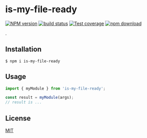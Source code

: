 # is-my-file-ready

[![NPM version][npm-image]][npm-url]
[![build status][ci-image]][ci-url]
[![Test coverage][codecov-image]][codecov-url]
[![npm download][download-image]][download-url]

.

## Installation

`$ npm i is-my-file-ready`

## Usage

```js
import { myModule } from 'is-my-file-ready';

const result = myModule(args);
// result is ...
```

## License

[MIT](./LICENSE)

[npm-image]: https://img.shields.io/npm/v/is-my-file-ready.svg
[npm-url]: https://www.npmjs.com/package/is-my-file-ready
[ci-image]: https://github.com/zakodium/is-my-file-ready/workflows/Node.js%20CI/badge.svg?branch=master
[ci-url]: https://github.com/zakodium/is-my-file-ready/actions?query=workflow%3A%22Node.js+CI%22
[codecov-image]: https://img.shields.io/codecov/c/github/zakodium/is-my-file-ready.svg
[codecov-url]: https://codecov.io/gh/zakodium/is-my-file-ready
[download-image]: https://img.shields.io/npm/dm/is-my-file-ready.svg
[download-url]: https://www.npmjs.com/package/is-my-file-ready
